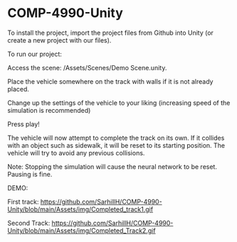 # COMP-4990-Unity
To install the project, import the project files from Github into Unity (or create a new project with our files). 

To run our project: 

Access the scene: /Assets/Scenes/Demo Scene.unity.  

Place the vehicle somewhere on the track with walls if it is not already placed. 

Change up the settings of the vehicle to your liking (increasing speed of the simulation is recommended) 

Press play! 

The vehicle will now attempt to complete the track on its own. If it collides with an object such as sidewalk, it will be reset to its starting position. The vehicle will try to avoid any previous collisions. 

Note: Stopping the simulation will cause the neural network to be reset. Pausing is fine.

DEMO:

First track:
https://github.com/SarhillH/COMP-4990-Unity/blob/main/Assets/img/Completed_track1.gif

Second Track:
https://github.com/SarhillH/COMP-4990-Unity/blob/main/Assets/img/Completed_Track2.gif
